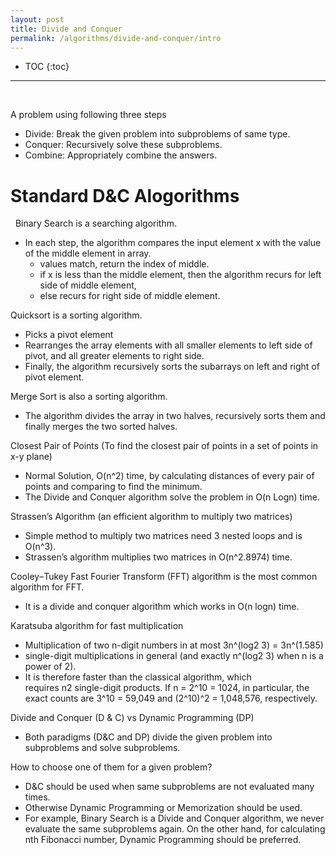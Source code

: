 ```yaml
---
layout: post
title: Divide and Conquer
permalink: /algorithms/divide-and-conquer/intro
---
```


- TOC
{:toc}

<hr><br>

A problem using following three steps
- Divide: Break the given problem into subproblems of same type.
- Conquer: Recursively solve these subproblems.
- Combine: Appropriately combine the answers.

# Standard D&C Alogorithms
 
Binary Search is a searching algorithm. 
- In each step, the algorithm compares the input element x with the value of the middle element in array. 
	- values match, return the index of middle.
	- if x is less than the middle element, then the algorithm recurs for left side of middle element, 
	- else recurs for right side of middle element.

Quicksort is a sorting algorithm. 
- Picks a pivot element
- Rearranges the array elements with all smaller elements to left side of pivot, and all greater elements to right side. 
- Finally, the algorithm recursively sorts the subarrays on left and right of pivot element.

Merge Sort is also a sorting algorithm. 
- The algorithm divides the array in two halves, recursively sorts them and finally merges the two sorted halves.

Closest Pair of Points (To find the closest pair of points in a set of points in x-y plane)
- Normal Solution, O(n^2) time, by calculating distances of every pair of points and comparing to find the minimum. 
- The Divide and Conquer algorithm solve the problem in O(n Logn) time.

Strassen’s Algorithm (an efficient algorithm to multiply two matrices)
- Simple method to multiply two matrices need 3 nested loops and is O(n^3). 
- Strassen’s algorithm multiplies two matrices in O(n^2.8974) time.

Cooley–Tukey Fast Fourier Transform (FFT) algorithm is the most common algorithm for FFT. 
- It is a divide and conquer algorithm which works in O(n logn) time.

Karatsuba algorithm for fast multiplication 
- Multiplication of two n-digit numbers in at most 3n^(log2 3) = 3n^(1.585)                                                      
- single-digit multiplications in general (and exactly n^(log2 3) when n is a power of 2).                             
- It is therefore faster than the classical algorithm, which requires n2 single-digit products. If n = 2^10 = 1024, in particular, the exact counts are 3^10 = 59,049 and (2^10)^2 = 1,048,576, respectively.

Divide and Conquer (D & C) vs Dynamic Programming (DP)
- Both paradigms (D&C and DP) divide the given problem into subproblems and solve subproblems. 

How to choose one of them for a given problem? 
- D&C should be used when same subproblems are not evaluated many times. 
- Otherwise Dynamic Programming or Memorization should be used. 
- For example, Binary Search is a Divide and Conquer algorithm, we never evaluate the same subproblems again. On the other hand, for calculating nth Fibonacci number, Dynamic Programming should be preferred.